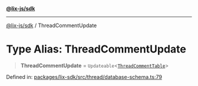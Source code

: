[**@lix-js/sdk**](../README.md)

***

[@lix-js/sdk](../README.md) / ThreadCommentUpdate

# Type Alias: ThreadCommentUpdate

> **ThreadCommentUpdate** = `Updateable`\<[`ThreadCommentTable`](ThreadCommentTable.md)\>

Defined in: [packages/lix-sdk/src/thread/database-schema.ts:79](https://github.com/opral/monorepo/blob/9bfa52db93cdc611a0e5ae280016f4a334c2a6ac/packages/lix-sdk/src/thread/database-schema.ts#L79)
